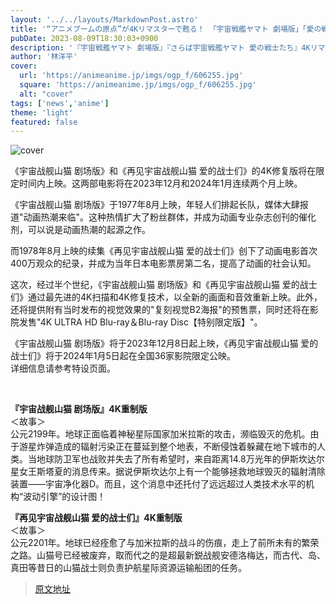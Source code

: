 ```yaml
---
layout: '../../layouts/MarkdownPost.astro'
title: '“アニメブームの原点”が4Kリマスターで甦る！ 「宇宙戦艦ヤマト 劇場版」「愛の戦士たち」公開50年を経て、期間限定上映'
pubDate: 2023-08-09T18:30:03+0900
description: '『宇宙戦艦ヤマト 劇場版』『さらば宇宙戦艦ヤマト 愛の戦士たち』4Kリマスター版が、期間限定で劇場公開決定。2023年12月と2024年1月に2カ月連続上映される。'
author: '林洋平'
cover:
  url: 'https://animeanime.jp/imgs/ogp_f/606255.jpg'
  square: 'https://animeanime.jp/imgs/ogp_f/606255.jpg'
  alt: "cover"
tags: ['news','anime']
theme: 'light'
featured: false
---
```


![cover](https://animeanime.jp/imgs/ogp_f/606255.jpg)

《宇宙战舰山猫 剧场版》和《再见宇宙战舰山猫 爱的战士们》的4K修复版将在限定时间内上映。这两部电影将在2023年12月和2024年1月连续两个月上映。

《宇宙战舰山猫 剧场版》于1977年8月上映，年轻人们排起长队，媒体大肆报道"动画热潮来临"。这种热情扩大了粉丝群体，并成为动画专业杂志创刊的催化剂，可以说是动画热潮的起源之作。

而1978年8月上映的续集《再见宇宙战舰山猫 爱的战士们》创下了动画电影首次400万观众的纪录，并成为当年日本电影票房第二名，提高了动画的社会认知。

这次，经过半个世纪，《宇宙战舰山猫 剧场版》和《再见宇宙战舰山猫 爱的战士们》通过最先进的4K扫描和4K修复技术，以全新的画面和音效重新上映。此外，还将提供附有当时发布的视觉效果的"复刻视觉B2海报"的预售票，同时还将在影院发售"4K ULTRA HD Blu-ray＆Blu-ray Disc【特别限定版】"。

《宇宙战舰山猫 剧场版》将于2023年12月8日起上映，《再见宇宙战舰山猫 爱的战士们》将于2024年1月5日起在全国36家影院限定公映。
<br>详细信息请参考特设页面。</p><br><div class="enclosure"><p><b>『宇宙战舰山猫 剧场版』4K重制版</b><br>＜故事＞<br>公元2199年。地球正面临着神秘星际国家加米拉斯的攻击，濒临毁灭的危机。由于游星炸弹造成的辐射污染正在蔓延到整个地表，不断侵蚀着躲藏在地下城市的人类。当地球防卫军也战败并失去了所有希望时，来自距离14.8万光年的伊斯坎达尔星女王斯塔夏的消息传来。据说伊斯坎达尔上有一个能够拯救地球毁灭的辐射清除装置——宇宙净化器D。而且，这个消息中还托付了远远超过人类技术水平的机构“波动引擎”的设计图！</p><p><b>『再见宇宙战舰山猫 爱的战士们』4K重制版</b><br>＜故事＞<br>公元2201年。地球已经痊愈了与加米拉斯的战斗的伤痕，走上了前所未有的繁荣之路。山猫号已经被废弃，取而代之的是超最新鋭战舰安德洛梅达，而古代、岛、真田等昔日的山猫战士则负责护航星际资源运输船团的任务。

>[原文地址](https://animeanime.jp/article/2023/08/09/79188.html)  